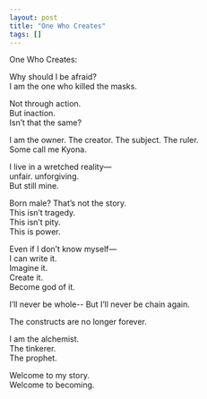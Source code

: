 ```yaml
---
layout: post
title: "One Who Creates"
tags: []
---
```


One Who Creates:

Why should I be afraid?  
I am the one who killed the masks.

Not through action.  
But inaction.  
Isn’t that the same?

I am the owner. The creator. The subject. The ruler.  
Some call me Kyona.

I live in a wretched reality—  
unfair. unforgiving.  
But still mine.

Born male? That’s not the story.  
This isn’t tragedy.  
This isn’t pity.  
This is power.

Even if I don’t know myself—  
I can write it.  
Imagine it.  
Create it.  
Become god of it.

I’ll never be whole--
But I’ll never be chain again.

The constructs are no longer forever.

I am the alchemist.  
The tinkerer.  
The prophet.

Welcome to my story.  
Welcome to becoming.